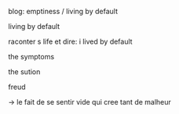 
blog: emptiness / living by default



living by default

raconter s life et dire: i lived by default

the symptoms

the sution


freud

-> le fait de se sentir vide qui cree tant de malheur
